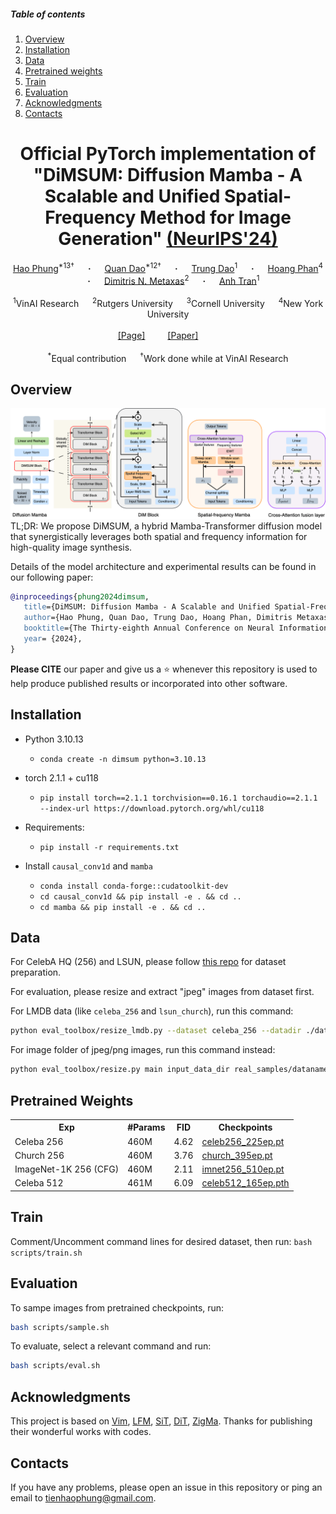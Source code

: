 ##### Table of contents
1. [Overview](#overview)
1. [Installation](#installation)
2. [Data](#data)
3. [Pretrained weights](#pretrained-weights)
4. [Train](#train)
5. [Evaluation](#evaluation)
6. [Acknowledgments](#acknowledgments)
7. [Contacts](#contacts)

<div align="center">
<h1>Official PyTorch implementation of "DiMSUM: Diffusion Mamba - A Scalable and Unified
Spatial-Frequency Method for Image Generation" <a href=""> (NeurIPS'24)</a></h1>
</div>

<div align="center">
  <a href="https://hao-pt.github.io/" target="_blank">Hao&nbsp;Phung</a><sup>*13&dagger;</sup> &emsp; <b>&middot;</b> &emsp;
  <a href="https://quandao10.github.io/" target="_blank">Quan&nbsp;Dao</a><sup>*12&dagger;</sup> &emsp; <b>&middot;</b> &emsp;
  <a href="https://termanteus.com/" target="_blank">Trung&nbsp;Dao</a><sup>1</sup> &emsp; <b>&middot;</b> &emsp;
  <a href="https://viethoang1512.github.io/" target="_blank">Hoang&nbsp;Phan</a><sup>4</sup> &emsp; <b>&middot;</b> &emsp;
  <a href="https://people.cs.rutgers.edu/~dnm/" target="_blank"> Dimitris&nbsp;N. Metaxas</a><sup>2</sup> &emsp; <b>&middot;</b> &emsp;
  <a href="https://sites.google.com/site/anhttranusc/" target="_blank">Anh&nbsp;Tran</a><sup>1</sup>
  <br> <br>
  <sup>1</sup>VinAI Research &emsp;
  <sup>2</sup>Rutgers University &emsp;
  <sup>3</sup>Cornell University &emsp;
  <sup>4</sup>New York University
  <br> <br>
  <a href="https://hao-pt.github.io/dimsum/">[Page]</a> &emsp;&emsp;
  <a href="">[Paper]</a> &emsp;&emsp;
  <br> <br>
  <emp><sup>*</sup>Equal contribution</emp> &emsp;
  <emp><sup>&dagger;</sup>Work done while at VinAI Research</emp>
</div>


## Overview
<div align="center">
<img src="assets/dim_arch.png" />
</div>
TL;DR: We propose DiMSUM, a hybrid Mamba-Transformer diffusion model that synergistically leverages both spatial and frequency information for high-quality image synthesis.

Details of the model architecture and experimental results can be found in our following paper:

```bibtex
@inproceedings{phung2024dimsum,
   title={DiMSUM: Diffusion Mamba - A Scalable and Unified Spatial-Frequency Method for Image Generation},
   author={Hao Phung, Quan Dao, Trung Dao, Hoang Phan, Dimitris Metaxas, Anh Tran},
   booktitle={The Thirty-eighth Annual Conference on Neural Information Processing Systems},
   year= {2024},
}
```

**Please CITE** our paper and give us a :star: whenever this repository is used to help produce published results or incorporated into other software.


## Installation

- Python 3.10.13

  - `conda create -n dimsum python=3.10.13`

- torch 2.1.1 + cu118
  - `pip install torch==2.1.1 torchvision==0.16.1 torchaudio==2.1.1 --index-url https://download.pytorch.org/whl/cu118`

- Requirements:
  - `pip install -r requirements.txt`

- Install ``causal_conv1d`` and ``mamba``
  - `conda install conda-forge::cudatoolkit-dev`
  - `cd causal_conv1d && pip install -e . && cd ..`
  - `cd mamba && pip install -e . && cd ..`

## Data
For CelebA HQ (256) and LSUN, please follow [this repo](https://github.com/NVlabs/NVAE.git) for dataset preparation.

For evaluation, please resize and extract "jpeg" images from dataset first.

For LMDB data (like `celeba_256` and `lsun_church`), run this command:
```bash
python eval_toolbox/resize_lmdb.py --dataset celeba_256 --datadir ./data/celeba_256/celeba-lmdb/ --image_size 256 --save_dir real_samples/
```

For image folder of jpeg/png images, run this command instead: 
```bash
python eval_toolbox/resize.py main input_data_dir real_samples/dataname
```

## Pretrained Weights
<!-- We provide pretrained checkpoints of CelebA 256 & LSUN Church for quick testing at [here](https://drive.google.com/drive/folders/1SAE3uSrXv1FNoC92KhFefy24ZSkxjRY5?usp=sharing). -->

<table>
  <tr>
    <th>Exp</th>
    <th>#Params</th>
    <th>FID</th>
    <th>Checkpoints</th>
  </tr>

  <tr>
    <td> Celeba 256 </td>
    <td> 460M </td>
    <td> 4.62 </td>
    <td><a href="https://drive.google.com/file/d/1FTSBJ7YMQWYa0ydFfdgKfUsPdqKXous9/view?usp=drive_link">celeb256_225ep.pt</a></td>
  </tr>

  <tr>
    <td> Church 256 </td>
    <td> 460M </td>
    <td> 3.76 </td>
    <td><a href="https://drive.google.com/file/d/1I1ghI8H_DPurnaLXDEBzEiDRptveSab1/view?usp=drive_link">church_395ep.pt</a></td>
  </tr>

  <tr>
    <td> ImageNet-1K 256 (CFG) </td>
    <td> 460M </td>
    <td> 2.11 </td>
    <td><a href="https://drive.google.com/file/d/18ZBM3zFD8Va55UZe8S2yUXmXhVzWfFV3/view?usp=drive_link">imnet256_510ep.pt</a></td>
  </tr>

  <tr>
    <td> Celeba 512 </td>
    <td> 461M </td>
    <td> 6.09 </td>
    <td><a href="">celeb512_165ep.pth</a></td>
  </tr>



</table>

## Train
Comment/Uncomment command lines for desired dataset, then run:
`bash scripts/train.sh`

## Evaluation
To sampe images from pretrained checkpoints, run:
```bash
bash scripts/sample.sh
```

To evaluate, select a relevant command and run:
```bash
bash scripts/eval.sh
```

## Acknowledgments

This project is based on [Vim](https://github.com/hustvl/Vim.git), [LFM](https://github.com/VinAIResearch/LFM.git), [SiT](https://github.com/willisma/SiT.git), [DiT](https://github.com/facebookresearch/DiT.git), [ZigMa](https://github.com/CompVis/zigma.git). Thanks for publishing their wonderful works with codes.

## Contacts
If you have any problems, please open an issue in this repository or ping an email to tienhaophung@gmail.com.